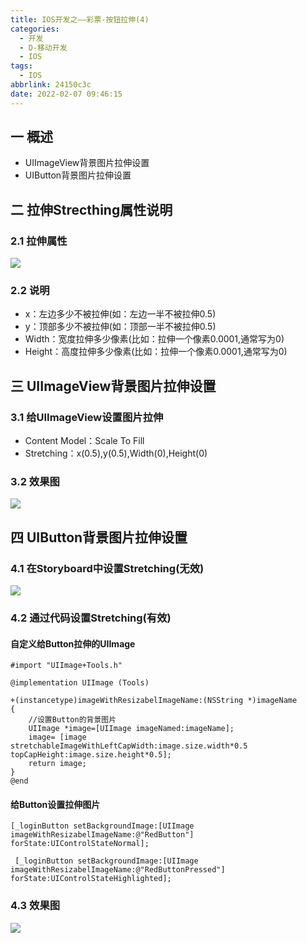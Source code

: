 ```yaml
---
title: IOS开发之——彩票-按钮拉伸(4)
categories:
  - 开发
  - D-移动开发
  - IOS
tags:
  - IOS
abbrlink: 24150c3c
date: 2022-02-07 09:46:15
---
```

## 一 概述

* UIImageView背景图片拉伸设置
* UIButton背景图片拉伸设置

<!--more-->

## 二 拉伸Strecthing属性说明

### 2.1 拉伸属性

![][1]

### 2.2 说明

* x：左边多少不被拉伸(如：左边一半不被拉伸0.5)
* y：顶部多少不被拉伸(如：顶部一半不被拉伸0.5)
* Width：宽度拉伸多少像素(比如：拉伸一个像素0.0001,通常写为0)
* Height：高度拉伸多少像素(比如：拉伸一个像素0.0001,通常写为0)

## 三 UIImageView背景图片拉伸设置

### 3.1 给UIImageView设置图片拉伸

* Content Model：Scale To Fill
* Stretching：x(0.5),y(0.5),Width(0),Height(0)

### 3.2 效果图
![][2]

## 四 UIButton背景图片拉伸设置

### 4.1 在Storyboard中设置Stretching(无效)
![][3]

### 4.2 通过代码设置Stretching(有效)

#### 自定义给Button拉伸的UIImage

```
#import "UIImage+Tools.h"

@implementation UIImage (Tools)

+(instancetype)imageWithResizabelImageName:(NSString *)imageName
{
    //设置Button的背景图片
    UIImage *image=[UIImage imageNamed:imageName];
    image= [image stretchableImageWithLeftCapWidth:image.size.width*0.5 topCapHeight:image.size.height*0.5];
    return image;
}
@end
```

#### 给Button设置拉伸图片

```
[_loginButton setBackgroundImage:[UIImage imageWithResizabelImageName:@"RedButton"] forState:UIControlStateNormal];

 [_loginButton setBackgroundImage:[UIImage imageWithResizabelImageName:@"RedButtonPressed"] forState:UIControlStateHighlighted];
```

### 4.3 效果图
![][4]




[1]:https://cdn.jsdelivr.net/gh/PGzxc/CDN@master/blog-ios/ios-caipiao-stretching-property.png
[2]:https://cdn.jsdelivr.net/gh/PGzxc/CDN@master/blog-ios/ios-caipiao-stretching-image-view.png
[3]:https://cdn.jsdelivr.net/gh/PGzxc/CDN@master/blog-ios/ios-caipiao-stretching-image-storyboard.png
[4]:https://cdn.jsdelivr.net/gh/PGzxc/CDN@master/blog-ios/ios-caipiao-stretching-image-code.png